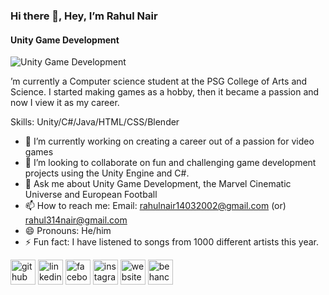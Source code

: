 ### Hi there 👋, Hey, I’m Rahul Nair
#### Unity Game Development
![Unity Game Development](https://arturssmirnovs.github.io/github-profile-readme-generator/images/banner.png)

’m currently a Computer science student at the PSG College of Arts and Science. I started making games as a hobby, then it became a passion and now I view it as my career.

Skills: Unity/C#/Java/HTML/CSS/Blender

- 🔭 I’m currently working on creating a career out of a passion for video games 
- 👯 I’m looking to collaborate on fun and challenging game development projects using the Unity Engine and C#. 
- 💬 Ask me about Unity Game Development, the Marvel Cinematic Universe and European Football 
- 📫 How to reach me: Email: rahulnair14032002@gmail.com (or) rahul314nair@gmail.com 
- 😄 Pronouns: He/him 
- ⚡ Fun fact: I have listened to songs from 1000 different artists this year. 


[<img src='https://cdn.jsdelivr.net/npm/simple-icons@3.0.1/icons/github.svg' alt='github' height='40'>](https://github.com/https://github.com/Rahul-Nair14)  [<img src='https://cdn.jsdelivr.net/npm/simple-icons@3.0.1/icons/linkedin.svg' alt='linkedin' height='40'>](https://www.linkedin.com/in/https://www.linkedin.com/in/rahul-nair-033871198//)  [<img src='https://cdn.jsdelivr.net/npm/simple-icons@3.0.1/icons/facebook.svg' alt='facebook' height='40'>](https://www.facebook.com/https://www.facebook.com/rahulnikobellic)  [<img src='https://cdn.jsdelivr.net/npm/simple-icons@3.0.1/icons/instagram.svg' alt='instagram' height='40'>](https://www.instagram.com/https://www.instagram.com/_rahul_fcb/?hl=en/)  [<img src='https://cdn.jsdelivr.net/npm/simple-icons@3.0.1/icons/icloud.svg' alt='website' height='40'>](https://rahulnair14032002.wixsite.com/website-2)  [<img src='https://cdn.jsdelivr.net/npm/simple-icons@3.0.1/icons/behance.svg' alt='behance' height='40'>](https://www.behance.net/rahulnair20)  


